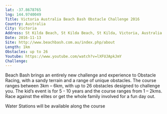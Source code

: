 ```yaml
---
lat: -37.8678765
lng: 144.9740049
Title: Victoria Australia Beach Bash Obstacle Challenge 2016
Country: Australia
City: Victoria
Address: St Kilda Beach, St Kilda Beach, St Kilda, Victoria, Australia
Date: 2016-11-13
Site: http://www.beachbash.com.au/index.php/about
Length: 1km
Obstacles: up to 26
Youtube: https://www.youtube.com/watch?v=lXFUJApkJmY
Challenge:
---
```


Beach Bash brings an entirely new challenge and experience to Obstacle Racing, with a sandy terrain and a range of unique obstacles. The course ranges between 3km – 6km, with up to 26 obstacles designed to challenge you. The kid’s event is for 5 - 10 years and the course ranges from 1 – 2kms. Race against the elites or get the whole family involved for a fun day out.

Water Stations will be available along the course